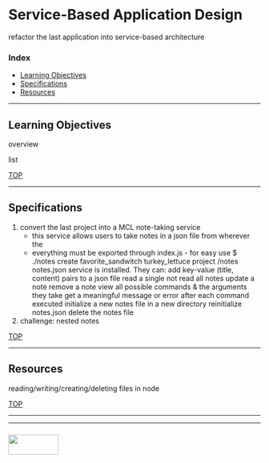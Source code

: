 # Service-Based Application Design

refactor the last application into service-based architecture

### Index
* [Learning Objectives](#learning-objectives)
* [Specifications](#specifications)
* [Resources](#resources)

---

## Learning Objectives

overview

list

[TOP](#index)

---

## Specifications

1. convert the last project into a MCL note-taking service
	- this service allows users to take notes in a json file from wherever the 
	- everything must be exported through index.js - for easy use
		$ ./notes create favorite_sandwitch turkey_lettuce
		project
			/notes
			notes.json
	service is installed. They can:
		add key-value (title, content) pairs to a json file
		read a single not
		read all notes
		update a note
		remove a note
		view all possible commands & the arguments they take
		get a meaningful message or error after each command executed
		initialize a new notes file in a new directory
		reinitialize notes.json
		delete the notes file
2. challenge: nested notes


[TOP](#index)

---

## Resources

reading/writing/creating/deleting files in node



[TOP](#index)

___
___
### <a href="http://elewa.education/blog" target="_blank"><img src="https://user-images.githubusercontent.com/18554853/34921062-506450ae-f97d-11e7-875f-6feeb26ad72d.png" width="100" height="40"/></a>

